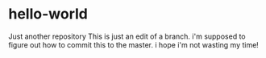 # hello-world
Just another repository
This is just an edit of a branch.  i'm supposed to figure out how to commit this to the master.  i hope i'm not wasting my time!
